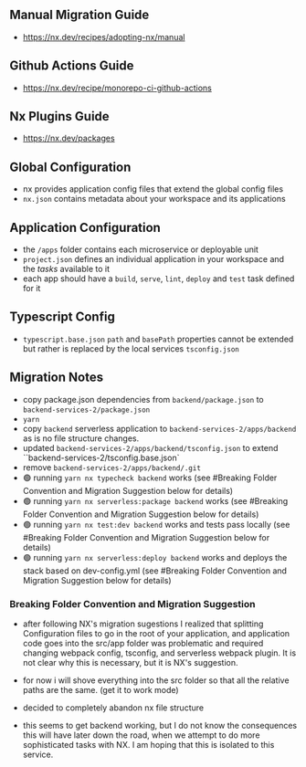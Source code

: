 ## Manual Migration Guide

- https://nx.dev/recipes/adopting-nx/manual

## Github Actions Guide

- https://nx.dev/recipe/monorepo-ci-github-actions

## Nx Plugins Guide

- https://nx.dev/packages

## Global Configuration

- nx provides application config files that extend the global config files
- `nx.json` contains metadata about your workspace and its applications

## Application Configuration

- the `/apps` folder contains each microservice or deployable unit
- `project.json` defines an individual application in your workspace and the _tasks_ available to it
- each app should have a `build`, `serve`, `lint`, `deploy` and `test` task defined for it

## Typescript Config

- `typescript.base.json` `path` and `basePath` properties cannot be extended but rather is replaced by the local services `tsconfig.json`

## Migration Notes

- copy package.json dependencies from `backend/package.json` to `backend-services-2/package.json`
- `yarn`
- copy `backend` serverless application to `backend-services-2/apps/backend` as is no file structure changes.
- updated `backend-services-2/apps/backend/tsconfig.json` to extend ``backend-services-2/tsconfig.base.json`
- remove `backend-services-2/apps/backend/.git`
- 🟢 running `yarn nx typecheck backend` works (see #Breaking Folder Convention and Migration Suggestion below for details)
- 🟢 running `yarn nx serverless:package backend` works (see #Breaking Folder Convention and Migration Suggestion below for details)
- 🟢 running `yarn nx test:dev backend` works and tests pass locally (see #Breaking Folder Convention and Migration Suggestion below for details)
- 🟢 running `yarn nx serverless:deploy backend` works and deploys the stack based on dev-config.yml (see #Breaking Folder Convention and Migration Suggestion below for details)

### Breaking Folder Convention and Migration Suggestion

- after following NX's migration sugestions I realized that splitting Configuration files to go in the root of your application, and application code goes into the src/app folder was problematic and required changing webpack config, tsconfig, and serverless webpack plugin. It is not clear why this is necessary, but it is NX's suggestion.

- for now i will shove everything into the src folder so that all the relative paths are the same. (get it to work mode)
- decided to completely abandon nx file structure

- this seems to get backend working, but I do not know the consequences this will have later down the road, when we attempt to do more sophisticated tasks with NX. I am hoping that this is isolated to this service.
